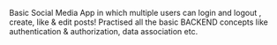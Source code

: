 Basic Social Media App in which multiple users can login and logout , create, like & edit posts!
Practised all the basic BACKEND concepts like authentication & authorization, data association etc.
